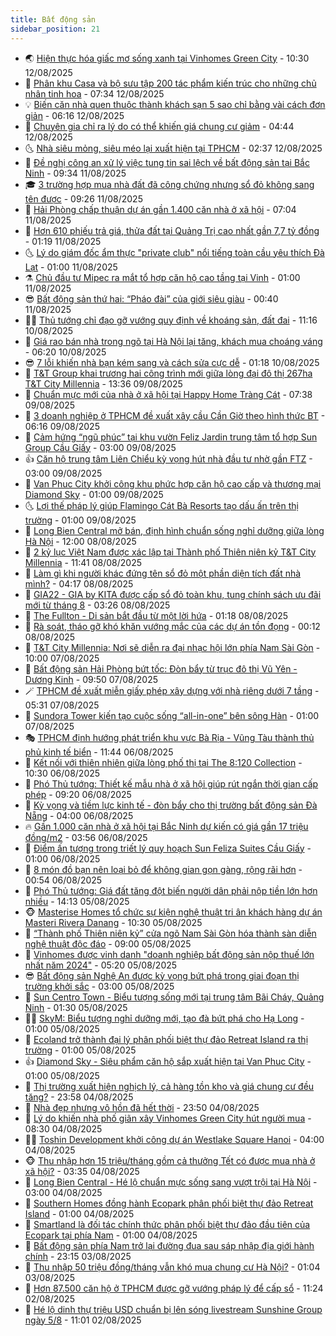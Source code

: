 ```yaml
---
title: Bất động sản
sidebar_position: 21
---
```


<!-- dantri-bat-dong-san:START -->
- 🌏 [Hiện thực hóa giấc mơ sống xanh tại Vinhomes Green City](https://dantri.com.vn/bat-dong-san/hien-thuc-hoa-giac-mo-song-xanh-tai-vinhomes-green-city-20250812163245893.htm) - 10:30 12/08/2025
- 👹 [Phân khu Casa và bộ sưu tập 200 tác phẩm kiến trúc cho những chủ nhân tinh hoa](https://dantri.com.vn/bat-dong-san/phan-khu-casa-va-bo-suu-tap-200-tac-pham-kien-truc-cho-nhung-chu-nhan-tinh-hoa-20250812142818876.htm) - 07:34 12/08/2025
- 💡 [Biến căn nhà quen thuộc thành khách sạn 5 sao chỉ bằng vài cách đơn giản](https://dantri.com.vn/bat-dong-san/bien-can-nha-quen-thuoc-thanh-khach-san-5-sao-chi-bang-vai-cach-don-gian-20250805140554622.htm) - 06:16 12/08/2025
- 🌋 [Chuyên gia chỉ ra lý do có thể khiến giá chung cư giảm](https://dantri.com.vn/bat-dong-san/chuyen-gia-chi-ra-ly-do-co-the-khien-gia-chung-cu-giam-20250811235850241.htm) - 04:44 12/08/2025
- 🌜 [Nhà siêu mỏng, siêu méo lại xuất hiện tại TPHCM](https://dantri.com.vn/bat-dong-san/nha-sieu-mong-sieu-meo-lai-xuat-hien-tai-tphcm-20250812032452042.htm) - 02:37 12/08/2025
- 💃 [Đề nghị công an xử lý việc tung tin sai lệch về bất động sản tại Bắc Ninh](https://dantri.com.vn/bat-dong-san/de-nghi-cong-an-xu-ly-viec-tung-tin-sai-lech-ve-bat-dong-san-tai-bac-ninh-20250811004436535.htm) - 09:34 11/08/2025
- 🎓 [3 trường hợp mua nhà đất đã công chứng nhưng sổ đỏ không sang tên được](https://dantri.com.vn/bat-dong-san/3-truong-hop-mua-nha-dat-da-cong-chung-nhung-so-do-khong-sang-ten-duoc-20250811145642026.htm) - 09:26 11/08/2025
- 🌝 [Hải Phòng chấp thuận dự án gần 1.400 căn nhà ở xã hội](https://dantri.com.vn/bat-dong-san/hai-phong-chap-thuan-du-an-gan-1400-can-nha-o-xa-hoi-20250810212753433.htm) - 07:04 11/08/2025
- 🧐 [Hơn 610 phiếu trả giá, thửa đất tại Quảng Trị cao nhất gần 7,7 tỷ đồng](https://dantri.com.vn/bat-dong-san/hon-610-phieu-tra-gia-thua-dat-tai-quang-tri-cao-nhat-gan-77-ty-dong-20250809173203561.htm) - 01:19 11/08/2025
- 🌜 [Lý do giám đốc ẩm thực &quot;private club&quot; nổi tiếng toàn cầu yêu thích Đà Lạt](https://dantri.com.vn/bat-dong-san/ly-do-giam-doc-am-thuc-private-club-noi-tieng-toan-cau-yeu-thich-da-lat-20250809233647648.htm) - 01:00 11/08/2025
- ⚗️ [Chủ đầu tư Mipec ra mắt tổ hợp căn hộ cao tầng tại Vinh](https://dantri.com.vn/bat-dong-san/chu-dau-tu-mipec-ra-mat-to-hop-can-ho-cao-tang-tai-vinh-20250809121406695.htm) - 01:00 11/08/2025
- 😎 [Bất động sản thứ hai: “Pháo đài” của giới siêu giàu](https://dantri.com.vn/bat-dong-san/bat-dong-san-thu-hai-phao-dai-cua-gioi-sieu-giau-20250810215631140.htm) - 00:40 11/08/2025
- 🧑‍🏫 [Thủ tướng chỉ đạo gỡ vướng quy định về khoáng sản, đất đai](https://dantri.com.vn/bat-dong-san/thu-tuong-chi-dao-go-vuong-quy-dinh-ve-khoang-san-dat-dai-20250810121542845.htm) - 11:16 10/08/2025
- 💪 [Giá rao bán nhà trong ngõ tại Hà Nội lại tăng, khách mua choáng váng](https://dantri.com.vn/bat-dong-san/gia-rao-ban-nha-trong-ngo-tai-ha-noi-lai-tang-khach-mua-choang-vang-20250808143143370.htm) - 06:20 10/08/2025
- 😎 [7 lỗi khiến nhà bạn kém sang và cách sửa cực dễ](https://dantri.com.vn/bat-dong-san/7-loi-khien-nha-ban-kem-sang-va-cach-sua-cuc-de-20250807234209630.htm) - 01:18 10/08/2025
- 🧠 [T&amp;T Group khai trương hai công trình mới giữa lòng đại đô thị 267ha T&amp;T City Millennia](https://dantri.com.vn/bat-dong-san/tt-group-khai-truong-hai-cong-trinh-moi-giua-long-dai-do-thi-267ha-tt-city-millennia-20250809202912526.htm) - 13:36 09/08/2025
- 🧰 [Chuẩn mực mới của nhà ở xã hội tại Happy Home Tràng Cát](https://dantri.com.vn/bat-dong-san/chuan-muc-moi-cua-nha-o-xa-hoi-tai-happy-home-trang-cat-20250809140211964.htm) - 07:38 09/08/2025
- 🤩 [3 doanh nghiệp ở TPHCM đề xuất xây cầu Cần Giờ theo hình thức BT](https://dantri.com.vn/xa-hoi/3-doanh-nghiep-o-tphcm-de-xuat-xay-cau-can-gio-theo-hinh-thuc-bt-20250809112656915.htm) - 06:16 09/08/2025
- 🦆 [Cảm hứng “ngũ phúc” tại khu vườn Feliz Jardin trung tâm tổ hợp Sun Group Cầu Giấy](https://dantri.com.vn/bat-dong-san/cam-hung-ngu-phuc-tai-khu-vuon-feliz-jardin-trung-tam-to-hop-sun-group-cau-giay-20250809090431792.htm) - 03:00 09/08/2025
- 👍 [Căn hộ trung tâm Liên Chiểu kỳ vọng hút nhà đầu tư nhờ gần FTZ](https://dantri.com.vn/bat-dong-san/can-ho-trung-tam-lien-chieu-ky-vong-hut-nha-dau-tu-nho-gan-ftz-20250808165124858.htm) - 03:00 09/08/2025
- 🙉 [Van Phuc City khởi công khu phức hợp căn hộ cao cấp và thương mại Diamond Sky](https://dantri.com.vn/bat-dong-san/van-phuc-city-khoi-cong-khu-phuc-hop-can-ho-cao-cap-va-thuong-mai-diamond-sky-20250808210152792.htm) - 01:00 09/08/2025
- 🌜 [Lợi thế pháp lý giúp Flamingo Cát Bà Resorts tạo dấu ấn trên thị trường](https://dantri.com.vn/bat-dong-san/loi-the-phap-ly-giup-flamingo-cat-ba-resorts-tao-dau-an-tren-thi-truong-20250808205535438.htm) - 01:00 09/08/2025
- 🌋 [Long Bien Central mở bán, định hình chuẩn sống nghỉ dưỡng giữa lòng Hà Nội](https://dantri.com.vn/bat-dong-san/long-bien-central-mo-ban-dinh-hinh-chuan-song-nghi-duong-giua-long-ha-noi-20250808172554729.htm) - 12:00 08/08/2025
- 🥰 [2 kỷ lục Việt Nam được xác lập tại Thành phố Thiên niên kỷ T&amp;T City Millennia](https://dantri.com.vn/bat-dong-san/2-ky-luc-viet-nam-duoc-xac-lap-tai-thanh-pho-thien-nien-ky-tt-city-millennia-20250808183050470.htm) - 11:41 08/08/2025
- 💯 [Làm gì khi người khác đứng tên sổ đỏ một phần diện tích đất nhà mình?](https://dantri.com.vn/bat-dong-san/lam-gi-khi-nguoi-khac-dung-ten-so-do-mot-phan-dien-tich-dat-nha-minh-20250808083107611.htm) - 04:17 08/08/2025
- 🤩 [GIA22 - GIA by KITA được cấp sổ đỏ toàn khu, tung chính sách ưu đãi mới từ tháng 8](https://dantri.com.vn/bat-dong-san/gia22-gia-by-kita-duoc-cap-so-do-toan-khu-tung-chinh-sach-uu-dai-moi-tu-thang-8-20250808102107729.htm) - 03:26 08/08/2025
- 💄 [The Fullton - Di sản bắt đầu từ một lời hứa](https://dantri.com.vn/bat-dong-san/the-fullton-di-san-bat-dau-tu-mot-loi-hua-20250807221717340.htm) - 01:18 08/08/2025
- 🦍 [Rà soát, tháo gỡ khó khăn vướng mắc của các dự án tồn đọng](https://dantri.com.vn/bat-dong-san/ra-soat-thao-go-kho-khan-vuong-mac-cua-cac-du-an-ton-dong-20250807014803100.htm) - 00:12 08/08/2025
- 🎡 [T&amp;T City Millennia: Nơi sẽ diễn ra đại nhạc hội lớn phía Nam Sài Gòn](https://dantri.com.vn/bat-dong-san/tt-city-millennia-noi-se-dien-ra-dai-nhac-hoi-lon-phia-nam-sai-gon-20250807161158463.htm) - 10:00 07/08/2025
- 🐎 [Bất động sản Hải Phòng bứt tốc: Đòn bẩy từ trục đô thị Vũ Yên - Dương Kinh](https://dantri.com.vn/bat-dong-san/bat-dong-san-hai-phong-but-toc-don-bay-tu-truc-do-thi-vu-yen-duong-kinh-20250807162852370.htm) - 09:50 07/08/2025
- 🪄 [TPHCM đề xuất miễn giấy phép xây dựng với nhà riêng dưới 7 tầng](https://dantri.com.vn/bat-dong-san/tphcm-de-xuat-mien-giay-phep-xay-dung-voi-nha-rieng-duoi-7-tang-20250807093734739.htm) - 05:31 07/08/2025
- 💼 [Sundora Tower kiến tạo cuộc sống “all-in-one” bên sông Hàn](https://dantri.com.vn/bat-dong-san/sundora-tower-kien-tao-cuoc-song-all-in-one-ben-song-han-20250806153035016.htm) - 01:00 07/08/2025
- 🎭 [TPHCM định hướng phát triển khu vực Bà Rịa - Vũng Tàu thành thủ phủ kinh tế biển](https://dantri.com.vn/bat-dong-san/tphcm-dinh-huong-phat-trien-khu-vuc-ba-ria-vung-tau-thanh-thu-phu-kinh-te-bien-20250806173015124.htm) - 11:44 06/08/2025
- 🐻 [Kết nối với thiên nhiên giữa lòng phố thị tại The 8:120 Collection](https://dantri.com.vn/bat-dong-san/ket-noi-voi-thien-nhien-giua-long-pho-thi-tai-the-8120-collection-20250806165224573.htm) - 10:30 06/08/2025
- 💃 [Phó Thủ tướng: Thiết kế mẫu nhà ở xã hội giúp rút ngắn thời gian cấp phép](https://dantri.com.vn/bat-dong-san/pho-thu-tuong-thiet-ke-mau-nha-o-xa-hoi-giup-rut-ngan-thoi-gian-cap-phep-20250806155304592.htm) - 09:20 06/08/2025
- 🦣 [Kỳ vọng và tiềm lực kinh tế - đòn bẩy cho thị trường bất động sản Đà Nẵng](https://dantri.com.vn/bat-dong-san/ky-vong-va-tiem-luc-kinh-te-don-bay-cho-thi-truong-bat-dong-san-da-nang-20250806102022964.htm) - 04:00 06/08/2025
- 🔥 [Gần 1.000 căn nhà ở xã hội tại Bắc Ninh dự kiến có giá gần 17 triệu đồng/m2](https://dantri.com.vn/bat-dong-san/gan-1000-can-nha-o-xa-hoi-tai-bac-ninh-du-kien-co-gia-gan-17-trieu-dongm2-20250806022141161.htm) - 03:56 06/08/2025
- 🤩 [Điểm ấn tượng trong triết lý quy hoạch Sun Feliza Suites Cầu Giấy](https://dantri.com.vn/bat-dong-san/diem-an-tuong-trong-triet-ly-quy-hoach-sun-feliza-suites-cau-giay-20250805192429137.htm) - 01:00 06/08/2025
- 🥳 [8 món đồ bạn nên loại bỏ để không gian gọn gàng, rộng rãi hơn](https://dantri.com.vn/bat-dong-san/8-mon-do-ban-nen-loai-bo-de-khong-gian-gon-gang-rong-rai-hon-20250804153527302.htm) - 00:54 06/08/2025
- 🤗 [Phó Thủ tướng: Giá đất tăng đột biến người dân phải nộp tiền lớn hơn nhiều](https://dantri.com.vn/bat-dong-san/pho-thu-tuong-gia-dat-tang-dot-bien-nguoi-dan-phai-nop-tien-lon-hon-nhieu-20250805182409465.htm) - 14:13 05/08/2025
- 🐵 [Masterise Homes tổ chức sự kiện nghệ thuật tri ân khách hàng dự án Masteri Rivera Danang](https://dantri.com.vn/bat-dong-san/masterise-homes-to-chuc-su-kien-nghe-thuat-tri-an-khach-hang-du-an-masteri-rivera-danang-20250805165605183.htm) - 10:30 05/08/2025
- 🤖 [“Thành phố Thiên niên kỷ” cửa ngõ Nam Sài Gòn hóa thành sàn diễn nghệ thuật độc đáo](https://dantri.com.vn/bat-dong-san/thanh-pho-thien-nien-ky-cua-ngo-nam-sai-gon-hoa-thanh-san-dien-nghe-thuat-doc-dao-20250805153527535.htm) - 09:00 05/08/2025
- 👺 [Vinhomes được vinh danh &quot;doanh nghiệp bất động sản nộp thuế lớn nhất năm 2024&quot;](https://dantri.com.vn/bat-dong-san/vinhomes-duoc-vinh-danh-doanh-nghiep-bat-dong-san-nop-thue-lon-nhat-nam-2024-20250805120427561.htm) - 05:20 05/08/2025
- 😎 [Bất động sản Nghệ An được kỳ vọng bứt phá trong giai đoạn thị trường khởi sắc](https://dantri.com.vn/bat-dong-san/bat-dong-san-nghe-an-duoc-ky-vong-but-pha-trong-giai-doan-thi-truong-khoi-sac-20250805091938485.htm) - 03:00 05/08/2025
- 🤠 [Sun Centro Town - Biểu tượng sống mới tại trung tâm Bãi Cháy, Quảng Ninh](https://dantri.com.vn/bat-dong-san/sun-centro-town-bieu-tuong-song-moi-tai-trung-tam-bai-chay-quang-ninh-20250804230931378.htm) - 01:30 05/08/2025
- 👨‍🏫 [SkyM: Biểu tượng nghỉ dưỡng mới, tạo đà bứt phá cho Hạ Long](https://dantri.com.vn/bat-dong-san/skym-bieu-tuong-nghi-duong-moi-tao-da-but-pha-cho-ha-long-20250804233925996.htm) - 01:00 05/08/2025
- 🧰 [Ecoland trở thành đại lý phân phối biệt thự đảo Retreat Island ra thị trường](https://dantri.com.vn/bat-dong-san/ecoland-tro-thanh-dai-ly-phan-phoi-biet-thu-dao-retreat-island-ra-thi-truong-20250804233215209.htm) - 01:00 05/08/2025
- 👍 [Diamond Sky - Siêu phẩm căn hộ sắp xuất hiện tại Van Phuc City](https://dantri.com.vn/bat-dong-san/diamond-sky-sieu-pham-can-ho-sap-xuat-hien-tai-van-phuc-city-20250804231904791.htm) - 01:00 05/08/2025
- 🌈 [Thị trường xuất hiện nghịch lý, cả hàng tồn kho và giá chung cư đều tăng?](https://dantri.com.vn/bat-dong-san/thi-truong-xuat-hien-nghich-ly-ca-hang-ton-kho-va-gia-chung-cu-deu-tang-20250805024935743.htm) - 23:58 04/08/2025
- 🐲 [Nhà đẹp nhưng vô hồn đã hết thời](https://dantri.com.vn/bat-dong-san/nha-dep-nhung-vo-hon-da-het-thoi-20250721215818361.htm) - 23:50 04/08/2025
- 💄 [Lý do khiến nhà phố giãn xây Vinhomes Green City hút người mua](https://dantri.com.vn/bat-dong-san/ly-do-khien-nha-pho-gian-xay-vinhomes-green-city-hut-nguoi-mua-20250804144827386.htm) - 08:30 04/08/2025
- 👨‍🏫 [Toshin Development khởi công dự án Westlake Square Hanoi](https://dantri.com.vn/bat-dong-san/toshin-development-khoi-cong-du-an-westlake-square-hanoi-20250804103649664.htm) - 04:00 04/08/2025
- 🐵 [Thu nhập hơn 15 triệu/tháng gồm cả thưởng Tết có được mua nhà ở xã hội?](https://dantri.com.vn/bat-dong-san/thu-nhap-hon-15-trieuthang-gom-ca-thuong-tet-co-duoc-mua-nha-o-xa-hoi-20250804024541728.htm) - 03:35 04/08/2025
- 🎉 [Long Bien Central - Hé lộ chuẩn mực sống sang vượt trội tại Hà Nội](https://dantri.com.vn/bat-dong-san/long-bien-central-he-lo-chuan-muc-song-sang-vuot-troi-tai-ha-noi-20250804095141572.htm) - 03:00 04/08/2025
- 💫 [Southern Homes đồng hành Ecopark phân phối biệt thự đảo Retreat Island](https://dantri.com.vn/bat-dong-san/southern-homes-dong-hanh-ecopark-phan-phoi-biet-thu-dao-retreat-island-20250803202245486.htm) - 01:00 04/08/2025
- 🦄 [Smartland là đối tác chính thức phân phối biệt thự đảo đầu tiên của Ecopark tại phía Nam](https://dantri.com.vn/bat-dong-san/smartland-la-doi-tac-chinh-thuc-phan-phoi-biet-thu-dao-dau-tien-cua-ecopark-tai-phia-nam-20250803201324225.htm) - 01:00 04/08/2025
- 🌮 [Bất động sản phía Nam trở lại đường đua sau sáp nhập địa giới hành chính](https://dantri.com.vn/bat-dong-san/bat-dong-san-phia-nam-tro-lai-duong-dua-sau-sap-nhap-dia-gioi-hanh-chinh-20250803071245829.htm) - 23:15 03/08/2025
- 💯 [Thu nhập 50 triệu đồng/tháng vẫn khó mua chung cư Hà Nội?](https://dantri.com.vn/bat-dong-san/thu-nhap-50-trieu-dongthang-van-kho-mua-chung-cu-ha-noi-20250803001659899.htm) - 01:04 03/08/2025
- 🌊 [Hơn 87.500 căn hộ ở TPHCM được gỡ vướng pháp lý để cấp sổ](https://dantri.com.vn/bat-dong-san/hon-87500-can-ho-o-tphcm-duoc-go-vuong-phap-ly-de-cap-so-20250802164546999.htm) - 11:24 02/08/2025
- 🤖 [Hé lộ dinh thự triệu USD chuẩn bị lên sóng livestream Sunshine Group ngày 5/8](https://dantri.com.vn/bat-dong-san/he-lo-dinh-thu-trieu-usd-chuan-bi-len-song-livestream-sunshine-group-ngay-58-20250802180118364.htm) - 11:01 02/08/2025<!-- dantri-bat-dong-san:END -->
